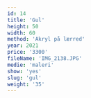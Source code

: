 ```yaml
---
id: 14
title: 'Gul'
height: 50
width: 60
method: 'Akryl på lærred'
year: 2021
price: '3300'
fileName: 'IMG_2138.JPG'
medie: 'maleri'
show: 'yes'
slug: 'gul'
weight: '35'
---
```

